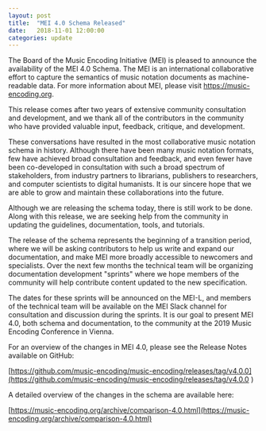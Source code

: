 ```yaml
---
layout: post
title:  "MEI 4.0 Schema Released"
date:   2018-11-01 12:00:00
categories: update
---
```


The Board of the Music Encoding Initiative (MEI) is pleased to announce the availability of the MEI 4.0 Schema. The MEI is an international collaborative effort to capture the semantics of music notation documents as machine-readable data. For more information about MEI, please visit https://music-encoding.org.

This release comes after two years of extensive community consultation and development, and we thank all of the contributors in the community who have provided valuable input, feedback, critique, and development.

These conversations have resulted in the most collaborative music notation schema in history. Although there have been many music notation formats, few have achieved broad consultation and feedback, and even fewer have been co-developed in consultation with such a broad spectrum of stakeholders, from industry partners to librarians, publishers to researchers, and computer scientists to digital humanists. It is our sincere hope that we are able to grow and maintain these collaborations into the future.

Although we are releasing the schema today, there is still work to be done. Along with this release, we are seeking help from the community in updating the guidelines, documentation, tools, and tutorials. 

The release of the schema represents the beginning of a transition period, where we will be asking contributors to help us write and expand our documentation, and make MEI more broadly accessible to newcomers and specialists. Over the next few months the technical team will be organizing documentation development "sprints" where we hope members of the community will help contribute content updated to the new specification.

The dates for these sprints will be announced on the MEI-L, and members of the technical team will be available on the MEI Slack channel for consultation and discussion during the sprints. It is our goal to present MEI 4.0, both schema and documentation, to the community at the 2019 Music Encoding Conference in Vienna. 

For an overview of the changes in MEI 4.0, please see the Release Notes available on GitHub:

[https://github.com/music-encoding/music-encoding/releases/tag/v4.0.0](https://github.com/music-encoding/music-encoding/releases/tag/v4.0.0
)

A detailed overview of the changes in the schema are available here:

[https://music-encoding.org/archive/comparison-4.0.html](https://music-encoding.org/archive/comparison-4.0.html)
